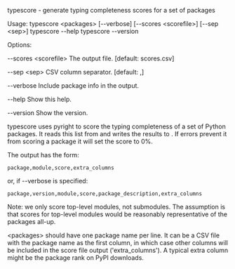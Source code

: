 typescore - generate typing completeness scores for a set of packages

Usage:
  typescore \<packages\> [--verbose] [--scores \<scorefile\>] [--sep \<sep\>]
  typescore --help
  typescore --version

Options:

  --scores \<scorefile\>  The output file. [default: scores.csv]

  --sep \<sep\>           CSV column separator. [default: ,]

  --verbose             Include package info in the output.
  
  --help                Show this help.
  
  --version             Show the version.

typescore uses pyright to score the typing completeness of a set of Python
packages. It reads this list from <packages> and writes the results to
<scorefile>. If errors prevent it from scoring a package it will set the
score to 0%.

The output has the form:


    package,module,score,extra_columns


or, if --verbose is specified:


    package,version,module,score,package_description,extra_columns


Note: we only score top-level modules, not submodules. The assumption is
that scores for top-level modules would be reasonably representative of
the packages all-up.

\<packages\> should have one package name per line. It can be a CSV file with
the package name as the first column, in which case other columns will be
included in the score file output ('extra_columns'). A typical extra column
might be the package rank on PyPI downloads.
